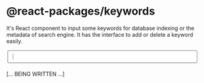 # @react-packages/keywords
It's React component to input some keywords for database indexing or the metadata of search engine.
It has the interface to add or delete a keyword easily.

![Input Image](./input.gif)

[... BEING WRITTEN ...]